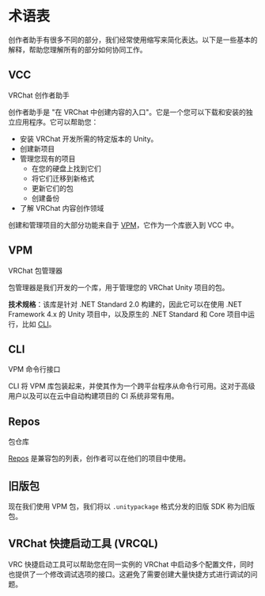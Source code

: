 # 术语表

创作者助手有很多不同的部分，我们经常使用缩写来简化表达。以下是一些基本的解释，帮助您理解所有的部分如何协同工作。

## VCC
VRChat 创作者助手

创作者助手是 "在 VRChat 中创建内容的入口"。它是一个您可以下载和安装的独立应用程序。它可以帮助您：
* 安装 VRChat 开发所需的特定版本的 Unity。
* 创建新项目
* 管理您现有的项目
  * 在您的硬盘上找到它们
  * 将它们迁移到新格式
  * 更新它们的包
  * 创建备份
* 了解 VRChat 内容创作领域

创建和管理项目的大部分功能来自于 [VPM](#vpm)，它作为一个库嵌入到 VCC 中。

## VPM
VRChat 包管理器

包管理器是我们开发的一个库，用于管理您的 VRChat Unity 项目的包。

**技术规格**：该库是针对 .NET Standard 2.0 构建的，因此它可以在使用 .NET Framework 4.x 的 Unity 项目中，以及原生的 .NET Standard 和 Core 项目中运行，比如 [CLI](#cli)。

## CLI
VPM 命令行接口

CLI 将 VPM 库包装起来，并使其作为一个跨平台程序从命令行可用。这对于高级用户以及可以在云中自动构建项目的 CI 系统非常有用。

## Repos
包仓库

[Repos](/vcc.docs.vrchat.com/vpm/repos) 是兼容包的列表，创作者可以在他们的项目中使用。

## 旧版包
现在我们使用 VPM 包，我们将以 `.unitypackage` 格式分发的旧版 SDK 称为旧版包。

## VRChat 快捷启动工具 (VRCQL)
VRC 快捷启动工具可以帮助您在同一实例的 VRChat 中启动多个配置文件，同时也提供了一个修改调试选项的接口。这避免了需要创建大量快捷方式进行调试的问题。